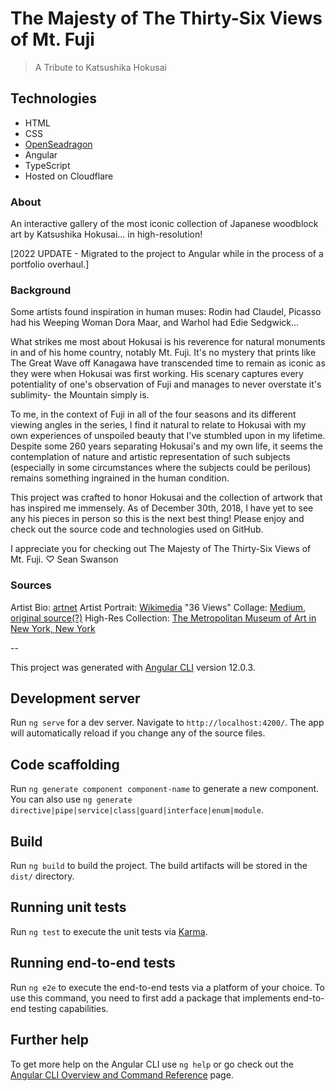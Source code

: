 # The Majesty of The Thirty-Six Views of Mt. Fuji

> A Tribute to Katsushika Hokusai

## Technologies

- HTML
- CSS
- [OpenSeadragon](https://openseadragon.github.io/)
- Angular
- TypeScript
- Hosted on Cloudflare

### About

An interactive gallery of the most iconic collection of Japanese woodblock art by Katsushika Hokusai... in high-resolution!

[2022 UPDATE - Migrated to the project to Angular while in the process of a portfolio overhaul.]

### Background

Some artists found inspiration in human muses: Rodin had Claudel, Picasso had his Weeping Woman Dora Maar, and Warhol had Edie Sedgwick...

What strikes me most about Hokusai is his reverence for natural monuments in and of his home country, notably Mt. Fuji. It's no mystery that prints like The Great Wave off Kanagawa have transcended time to remain as iconic as they were when Hokusai was first working. His scenary captures every potentiality of one's observation of Fuji and manages to never overstate it's sublimity- the Mountain simply is.

To me, in the context of Fuji in all of the four seasons and its different viewing angles in the series, I find it natural to relate to Hokusai with my own experiences of unspoiled beauty that I've stumbled upon in my lifetime. Despite some 260 years separating Hokusai's and my own life, it seems the contemplation of nature and artistic representation of such subjects (especially in some circumstances where the subjects could be perilous) remains something ingrained in the human condition.

This project was crafted to honor Hokusai and the collection of artwork that has inspired me immensely. As of December 30th, 2018, I have yet to see any his pieces in person so this is the next best thing! Please enjoy and check out the source code and technologies used on GitHub.

I appreciate you for checking out The Majesty of The Thirty-Six Views of Mt. Fuji. ♡ Sean Swanson

### Sources

Artist Bio: [artnet](http://www.artnet.com/artists/katsushika-hokusai/biography)
Artist Portrait: [Wikimedia](https://upload.wikimedia.org/wikipedia/commons/f/f1/Portrait_of_Hokusai_by_Keisai_Eisen.jpg)
"36 Views" Collage: [Medium, original source(?)](https://cdn-images-1.medium.com/max/1600/1*E0KjmYv2OxY-Xtt_broYNg.jpeg)
High-Res Collection: [The Metropolitan Museum of Art in New York, New York](https://www.metmuseum.org/)

--

This project was generated with [Angular CLI](https://github.com/angular/angular-cli) version 12.0.3.

## Development server

Run `ng serve` for a dev server. Navigate to `http://localhost:4200/`. The app will automatically reload if you change any of the source files.

## Code scaffolding

Run `ng generate component component-name` to generate a new component. You can also use `ng generate directive|pipe|service|class|guard|interface|enum|module`.

## Build

Run `ng build` to build the project. The build artifacts will be stored in the `dist/` directory.

## Running unit tests

Run `ng test` to execute the unit tests via [Karma](https://karma-runner.github.io).

## Running end-to-end tests

Run `ng e2e` to execute the end-to-end tests via a platform of your choice. To use this command, you need to first add a package that implements end-to-end testing capabilities.

## Further help

To get more help on the Angular CLI use `ng help` or go check out the [Angular CLI Overview and Command Reference](https://angular.io/cli) page.
